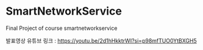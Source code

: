 # SmartNetworkService
Final Project of course smartnetworkservice

발표영상 유튜브 링크 : https://youtu.be/2d1hHkktrWI?si=p98mfTUO0YtBXGH5
